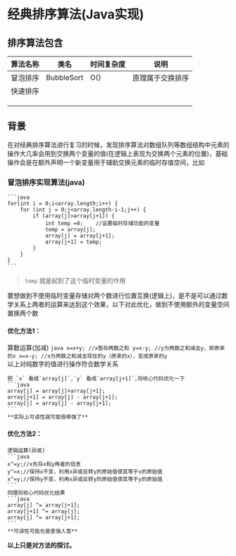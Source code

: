 # 经典排序算法(Java实现)

## 排序算法包含
|算法名称|类名|时间复杂度|说明|
-|-|-|-
|冒泡排序|BubbleSort|O()|原理属于交换排序|
|快速排序|||
||||
||||
||||

## 背景
在对经典排序算法进行复习的时候，发现排序算法对数组队列等数组结构中元素的操作大几率会用到交换两个变量的值(在逻辑上表现为交换两个元素的位置)，基础操作会是在额外声明一个新变量用于辅助交换元素的临时存值空间，比如

### 冒泡排序实现算法(java)  
    ```java
    for(int i = 0;i<array.length;i++) {
		for (int j = 0;j<array.length-i-1;j++) {
			if (array[j]>array[j+1]) {
                int temp =0;    //设置临时存储功能的变量
				temp = array[j];
				array[j] = array[j+1];
				array[j+1] = temp;
			}
		}
	}
    ```  
   > `temp` 就是起到了这个临时变量的作用

要想做到不使用临时变量存储对两个数进行位置互换(逻辑上)，是不是可以通过数学关系上两者的运算来达到这个效果，以下对此优化，做到不使用额外的变量空间置换两个数

#### 优化方法1：   
   算数运算(加减)
    ```java
    x=x+y; //x暂存两数之和
    y=x-y; //y为两数之和减去y，即原来的x
    x=x-y; //x为两数之和减去现在的y（原来的x），变成原来的y
    ```  
    以上对纯数字的值进行操作符合数学关系

    把 `x` 看成`array[j]`,`y` 看成`array[j+1]`,将核心代码优化一下
    ```java
    array[j] = array[j]+array[j+1];
    array[j+1] = array[j] - array[j+1];
    array[j] = array[j] - array[j+1];
    ```
    **实际上可读性就可能很牵强了**
#### 优化方法2：
    逻辑运算(异或)
    ```java
    x^=y;//x先存x和y两者的信息
    y^=x;//保持x不变，利用x异或反转y的原始值使其等于x的原始值
    x^=y;//保持y不变，利用x异或反转y的原始值使其等于y的原始值
    ```
    同理将核心代码优化结果
    ```java
    array[j] ^= array[j+1];
    array[j+1] ^= array[j];
    array[j] ^= array[j+1];
    ```
    **可读性可能也是差强人意**

**以上只是对方法的探讨。**
